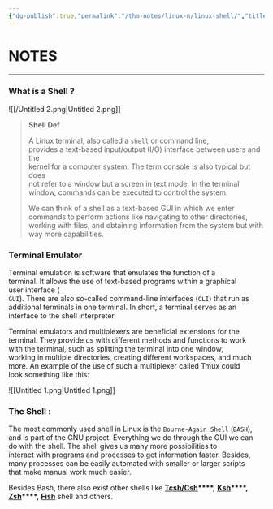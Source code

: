 ```yaml
---
{"dg-publish":true,"permalink":"/thm-notes/linux-n/linux-shell/","title":"Linux Shell","tags":["linux"]}
---
```


# NOTES

---

### What is a Shell ?

![[/Untitled 2.png\|Untitled 2.png]]

> **Shell Def**
> 
> A Linux terminal, also called a `shell` or command line,  
> provides a text-based input/output (I/O) interface between users and the  
> kernel for a computer system. The term console is also typical but does  
> not refer to a window but a screen in text mode. In the terminal  
> window, commands can be executed to control the system.  
> 
> We can think of a shell as a text-based GUI in which we enter  
> commands to perform actions like navigating to other directories,  
> working with files, and obtaining information from the system but with  
> way more capabilities.  

### Terminal Emulator

Terminal emulation is software that emulates the function of a  
terminal. It allows the use of text-based programs within a graphical  
user interface (  
`GUI`). There are also so-called command-line interfaces (`CLI`) that run as additional terminals in one terminal. In short, a terminal serves as an interface to the shell interpreter.

Terminal emulators and multiplexers are beneficial extensions for the  
terminal. They provide us with different methods and functions to work  
with the terminal, such as splitting the terminal into one window,  
working in multiple directories, creating different workspaces, and much  
more. An example of the use of such a multiplexer called Tmux could  
look something like this:  

![[Untitled 1.png\|Untitled 1.png]]

  

### The Shell :

The most commonly used shell in Linux is the `Bourne-Again Shell` (`BASH`),  
and is part of the GNU project. Everything we do through the GUI we can  
do with the shell. The shell gives us many more possibilities to  
interact with programs and processes to get information faster. Besides,  
many processes can be easily automated with smaller or larger scripts  
that make manual work much easier.  

Besides Bash, there also exist other shells like **[Tcsh/Csh](https://en.wikipedia.org/wiki/Tcsh)****,** **[Ksh](https://en.wikipedia.org/wiki/KornShell)****,** **[Zsh](https://en.wikipedia.org/wiki/Z_shell)****,** **[Fish](https://en.wikipedia.org/wiki/Friendly_interactive_shell)** shell and others.